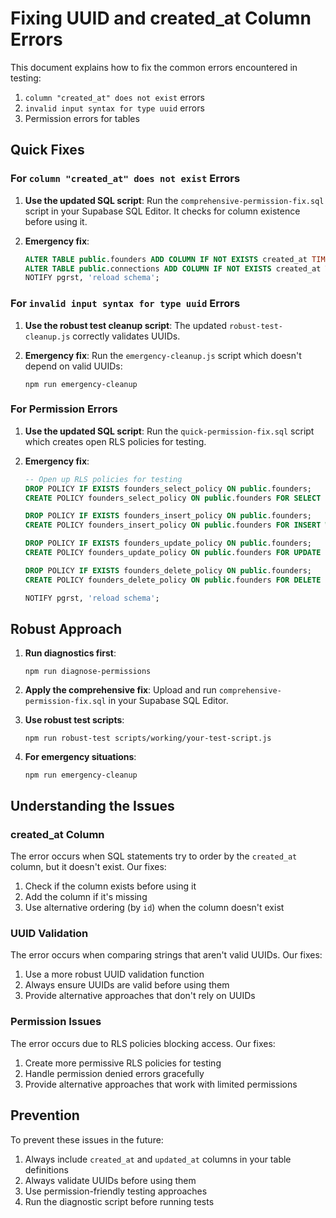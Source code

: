 # Fixing UUID and created_at Column Errors

This document explains how to fix the common errors encountered in testing:

1. `column "created_at" does not exist` errors
2. `invalid input syntax for type uuid` errors
3. Permission errors for tables

## Quick Fixes

### For `column "created_at" does not exist` Errors

1. **Use the updated SQL script**: Run the `comprehensive-permission-fix.sql` script in your Supabase SQL Editor. It checks for column existence before using it.

2. **Emergency fix**:
   ```sql
   ALTER TABLE public.founders ADD COLUMN IF NOT EXISTS created_at TIMESTAMP WITH TIME ZONE DEFAULT now();
   ALTER TABLE public.connections ADD COLUMN IF NOT EXISTS created_at TIMESTAMP WITH TIME ZONE DEFAULT now();
   NOTIFY pgrst, 'reload schema';
   ```

### For `invalid input syntax for type uuid` Errors

1. **Use the robust test cleanup script**: The updated `robust-test-cleanup.js` correctly validates UUIDs.

2. **Emergency fix**: Run the `emergency-cleanup.js` script which doesn't depend on valid UUIDs:
   ```
   npm run emergency-cleanup
   ```

### For Permission Errors

1. **Use the updated SQL script**: Run the `quick-permission-fix.sql` script which creates open RLS policies for testing.

2. **Emergency fix**:
   ```sql
   -- Open up RLS policies for testing
   DROP POLICY IF EXISTS founders_select_policy ON public.founders;
   CREATE POLICY founders_select_policy ON public.founders FOR SELECT USING (true);
   
   DROP POLICY IF EXISTS founders_insert_policy ON public.founders;
   CREATE POLICY founders_insert_policy ON public.founders FOR INSERT WITH CHECK (true);
   
   DROP POLICY IF EXISTS founders_update_policy ON public.founders;
   CREATE POLICY founders_update_policy ON public.founders FOR UPDATE USING (true);
   
   DROP POLICY IF EXISTS founders_delete_policy ON public.founders;
   CREATE POLICY founders_delete_policy ON public.founders FOR DELETE USING (true);
   
   NOTIFY pgrst, 'reload schema';
   ```

## Robust Approach

1. **Run diagnostics first**:
   ```
   npm run diagnose-permissions
   ```

2. **Apply the comprehensive fix**:
   Upload and run `comprehensive-permission-fix.sql` in your Supabase SQL Editor.

3. **Use robust test scripts**:
   ```
   npm run robust-test scripts/working/your-test-script.js
   ```

4. **For emergency situations**:
   ```
   npm run emergency-cleanup
   ```

## Understanding the Issues

### created_at Column

The error occurs when SQL statements try to order by the `created_at` column, but it doesn't exist. Our fixes:

1. Check if the column exists before using it
2. Add the column if it's missing
3. Use alternative ordering (by `id`) when the column doesn't exist

### UUID Validation

The error occurs when comparing strings that aren't valid UUIDs. Our fixes:

1. Use a more robust UUID validation function
2. Always ensure UUIDs are valid before using them
3. Provide alternative approaches that don't rely on UUIDs

### Permission Issues

The error occurs due to RLS policies blocking access. Our fixes:

1. Create more permissive RLS policies for testing
2. Handle permission denied errors gracefully
3. Provide alternative approaches that work with limited permissions

## Prevention

To prevent these issues in the future:

1. Always include `created_at` and `updated_at` columns in your table definitions
2. Always validate UUIDs before using them
3. Use permission-friendly testing approaches
4. Run the diagnostic script before running tests
